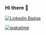 ### Hi there 👋

[![Linkedin Badge](https://img.shields.io/badge/Linkedin-Pedro%20Paulino-informational)](https://www.linkedin.com/in/pedro-m5s/)

[![wakatime](https://wakatime.com/badge/user/0865c052-a67d-42a9-b358-99ad640afd3a.svg)](https://wakatime.com/@0865c052-a67d-42a9-b358-99ad640afd3a)



<!--
**pdpl89/pdpl89** is a ✨ _special_ ✨ repository because its `README.md` (this file) appears on your GitHub profile.




- 🔭 I’m currently working on ...
- 🌱 I’m currently learning ...
- 👯 I’m looking to collaborate on ...
- 🤔 I’m looking for help with ...
- 💬 Ask me about ...
- 📫 How to reach me: ...
- 😄 Pronouns: ...
- ⚡ Fun fact: ...
-->
